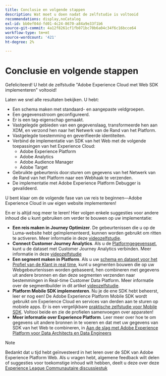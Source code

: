 ```yaml
---
title: Conclusie en volgende stappen
description: Wat moet u doen nadat de zelfstudie is voltooid
recommendations: display,noCatalog
exl-id: bb0ef04d-fd01-4c24-8670-a84a9e33f1b6
source-git-commit: 4a12f8261cf1fb071bc70b6a04c34f6c16bcce64
workflow-type: tm+mt
source-wordcount: '421'
ht-degree: 2%

---
```


# Conclusie en volgende stappen

Gefeliciteerd! U hebt de zelfstudie &quot;Adobe Experience Cloud met Web SDK implementeren&quot; voltooid!

Laten we snel alle resultaten bekijken. U hebt:

* Een schema maken met standaard- en aangepaste veldgroepen.
* Een gegevensstroom geconfigureerd.
* Er is een tag-eigenschap gemaakt.
* Vastgelegde gebieden van een gegevenslaag, transformeerde hen aan XDM, en verzond hen naar het Netwerk van de Rand van het Platform.
* Vastgelegde toestemming en geverifieerde identiteiten.
* Verbind de implementatie van SDK van het Web met de volgende toepassingen van het Experience Cloud:
   * Adobe Experience Platform
   * Adobe Analytics
   * Adobe Audience Manager
   * Adobe Target
* Gebruikte gebeurtenis door:sturen om gegevens van het Netwerk van de Rand van het Platform naar een Webhaak te verzenden.
* De implementatie met Adobe Experience Platform Debugger is gevalideerd.

U bent klaar om de volgende fase van uw reis te beginnen—Adobe Experience Cloud in uw eigen website implementeren!

En er is altijd nog meer te leren! Hier volgen enkele suggesties voor andere inhoud die u kunt gebruiken om verder te bouwen op uw implementatie:


* **Een reis maken in Journey Optimizer**. De gebeurtenissen die u op de Luma-website hebt geïmplementeerd, kunnen worden gebruikt om ritten te activeren. Meer informatie in deze [videozelfstudie](https://experienceleague.adobe.com/docs/journey-optimizer-learn/tutorials/create-journeys/use-case-transactional-journey.html).
* **Connect Customer Journey Analytics**. Als u de [Platformgegevensset](setup-experience-platform.md), kunt u de dataset met Customer Journey Analytics verbinden. Meer informatie in deze [videozelfstudie](https://experienceleague.adobe.com/docs/customer-journey-analytics-learn/tutorials/connecting-customer-journey-analytics-to-data-sources-in-platform.html)
* **Een segment maken in Platform**. Als u uw [schema en dataset voor het Profiel van de Klant in real time](setup-experience-platform.md), kunt u segmenten bouwen die op uw Webgebeurtenissen worden gebaseerd, hen combineren met gegevens uit andere bronnen en dan deze segmenten verzenden naar bestemmingen in Real-time Customer Data Platform. Meer informatie over de segmentbuilder in dit artikel [videozelfstudie](https://experienceleague.adobe.com/docs/platform-learn/tutorials/segments/create-segments.html).
* **Platform Mobile SDK implementeren**. Nu je de ene SDK hebt beheerst, leer er nog een! De Adobe Experience Platform Mobile SDK wordt gebruikt om Experience Cloud en services van derden aan te sturen op mobiele apps. Er is een vergelijkbare [praktische zelfstudie voor Mobile SDK](https://experienceleague.adobe.com/docs/platform-learn/implement-mobile-sdk/overview.html). Voltooi beide en zie de profielen samenvoegen over apparaten!
* **Meer informatie over Experience Platform**. Leer meer over hoe te om gegevens uit andere bronnen in te voeren en dat met uw gegevens van SDK van het Web te combineren, in [Aan de slag met Adobe Experience Platform voor Data Architects en Data Engineers](https://experienceleague.adobe.com/docs/platform-learn/getting-started-for-data-architects-and-data-engineers/overview.html)


>[!NOTE]
>
>Bedankt dat u tijd hebt geïnvesteerd in het leren over de SDK van Adobe Experience Platform Web. Als u vragen hebt, algemene feedback wilt delen of suggesties voor toekomstige inhoud wilt hebben, deelt u deze over deze [Experience League Communautaire discussiestuk](https://experienceleaguecommunities.adobe.com/t5/adobe-experience-platform-launch/tutorial-discussion-implement-adobe-experience-cloud-with-web/td-p/444996)

